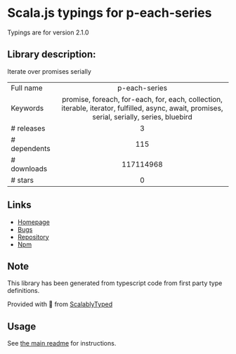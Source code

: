 
# Scala.js typings for p-each-series

Typings are for version 2.1.0

## Library description:
Iterate over promises serially

|                    |                 |
| ------------------ | :-------------: |
| Full name          | p-each-series |
| Keywords           | promise, foreach, for-each, for, each, collection, iterable, iterator, fulfilled, async, await, promises, serial, serially, series, bluebird |
| # releases         | 3 |
| # dependents       | 115 |
| # downloads        | 117114968 |
| # stars            | 0 |

## Links
- [Homepage](https://github.com/sindresorhus/p-each-series#readme)
- [Bugs](https://github.com/sindresorhus/p-each-series/issues)
- [Repository](https://github.com/sindresorhus/p-each-series)
- [Npm](https://www.npmjs.com/package/p-each-series)
    


## Note
This library has been generated from typescript code from first party type definitions.

Provided with :purple_heart: from [ScalablyTyped](https://github.com/oyvindberg/ScalablyTyped)

## Usage
See [the main readme](../../readme.md) for instructions.


